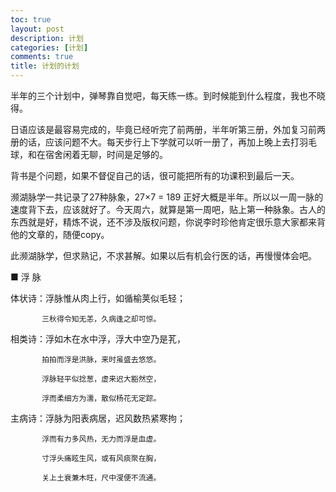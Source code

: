 ```yaml
---
toc: true
layout: post
description: 计划
categories: [计划]
comments: true
title: 计划的计划
---
```


半年的三个计划中，弹琴靠自觉吧，每天练一练。到时候能到什么程度，我也不晓得。

日语应该是最容易完成的，毕竟已经听完了前两册，半年听第三册，外加复习前两册的话，应该问题不大。每天步行上下学就可以听一册了，再加上晚上去打羽毛球，和在宿舍闲着无聊，时间是足够的。

背书是个问题，如果不督促自己的话，很可能把所有的功课积到最后一天。

濒湖脉学一共记录了27种脉象，27×7 = 189 正好大概是半年。所以以一周一脉的速度背下去，应该就好了。今天周六，就算是第一周吧，贴上第一种脉象。古人的东西就是好，精炼不说，还不涉及版权问题，你说李时珍他肯定很乐意大家都来背他的文章的，随便copy。

此濒湖脉学，但求熟记，不求甚解。如果以后有机会行医的话，再慢慢体会吧。

 

■ 浮  脉

体状诗：浮脉惟从肉上行，如循榆荚似毛轻；

           三秋得令知无恙，久病逢之却可惊。

相类诗：浮如木在水中浮，浮大中空乃是芤，

           拍拍而浮是洪脉，来时虽盛去悠悠。

           浮脉轻平似捻葱，虚来迟大豁然空，

           浮而柔细方为濡，散似杨花无定踪。

主病诗：浮脉为阳表病居，迟风数热紧寒拘；

           浮而有力多风热，无力而浮是血虚。

           寸浮头痛眩生风，或有风痰聚在胸，

           关上土衰兼木旺，尺中溲便不流通。